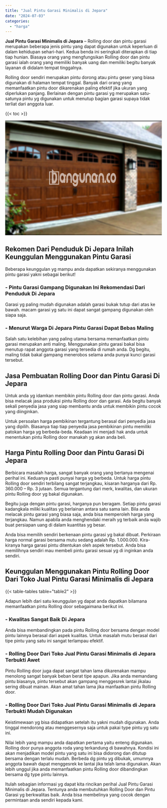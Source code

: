 ```yaml
---
title: "Jual Pintu Garasi Minimalis di Jepara"
date: "2024-07-03"
categories: 
  - "harga"
---
```


**Jual Pintu Garasi Minimalis di Jepara** – Rolling door dan pintu garasi merupakan beberapa jenis pintu yang dapat digunakan untuk keperluan di dalam kehidupan sehari-hari. Kedua benda ini seringkali diterapkan di tiap tiap hunian. Biasaya orang yang mengfungsikan Rolling door dan pintu garasi ialah orang yang memiliki banyak uang dan memiliki begitu banyak layanan di didalam tempat tinggalnya.

Rolling door sendiri merupakan pintu dorong atau pintu geser yang biasa digunakan di halaman tempat tinggal. Banyak dari orang yang memanfaatkan pintu door dikarenakan paling efektif jika ukuran yang diperlukan panjang. Berlainan dengan pintu garasi yg merupakan satu-satunya pintu yg digunakan untuk menutup bagian garasi supaya tidak terliat dari anggota luar.

{{< toc >}}

![Jual Pintu Garasi Minimalis di Jepara](/images/pintu-garasi-71.png)

## Rekomen Dari Penduduk Di Jepara Inilah Keunggulan Menggunakan Pintu Garasi

Beberapa keunggulan yg mampu anda dapatkan sekiranya menggunakan pintu garasi yakni sebagai berikut!

### \- Pintu Garasi Gampang Digunakan Ini Rekomendasi Dari Penduduk Di Jepara

Garasi yg paling mudah digunakan adalah garasi bukak tutup dari atas ke bawah. macam garasi yg satu ini dapat sangat gampang digunakan oleh siapa saja.

### \- Menurut Warga Di Jepara Pintu Garasi Dapat Bebas Maling

Salah satu kelebihan yang paling utama bersama memanfaatkan pintu garasi merupakan anti maling. Menggunakan pintu garasi bakal bisa menutup rapat anggota garasi yang tersedia di rumah anda. Dg begitu, maling tidak bakal gampang menerobos selama anda punyai kunci garasi tersebut.

## Jasa Pembuatan Rolling Door dan Pintu Garasi Di Jepara

Untuk anda yg idamkan membikin pintu Rolling door dan pintu garasi. Anda bisa melacak jasa produksi pintu Rolling door dan garasi. Ada begitu banyak sekali penyedia jasa yang siap membantu anda untuk membikin pintu cocok yang diinginkan.

Untuk persoalan harga pembikinan tergantung berasal dari penyedia jasa yang dipilih. Biasanya tiap tiap penyedia jasa pembikinan pintu memiliki patokan harga yg berbeda-beda. Keadaan ini menjadi hak anda untuk menentukan pintu Rolling door manakah yg akan anda beli.

## Harga Pintu Rolling Door dan Pintu Garasi Di Jepara

Berbicara masalah harga, sangat banyak orang yang bertanya mengenai perihal ini. Keduanya pasti punyai harga yg berbeda. Untuk harga pintu Rolling door sendiri terbilang sangat terjangkau, kisaran harganya dari Rp. 360.000 – Rp. 3 jutaan. Semua tergantung dari merk, kwalitas, dan ukuran pintu Rolling door yg bakal digunakan.

Begitu juga dengan pintu garasi, harganya pun beragam. Setiap pintu garasi kadangkala miliki kualitas yg berlainan antara satu sama lain. Bila anda melacak pintu garasi yang biasa saja, anda bisa memperoleh harga yang terjangkau. Namun apabila anda menghendaki meraih yg terbaik anda wajib buat persiapan uang di dalam kuantitas yg besar.

Anda bisa memilih sendiri berkenaan pintu garasi yg bakal dibuat. Perkiraan harga normal garasi bersama mutu sedang adalah Rp. 1.000.000. Kira-kiranya harga garasi pintu ditentukan oleh aspek tersebut. Anda bisa memilihnya sendiri mau membeli pintu garasi sesuai yg di inginkan anda sendiri.

## Keunggulan Menggunakan Pintu Rolling Door Dari Toko Jual Pintu Garasi Minimalis di Jepara

{{< table-tables table="table2" >}}

Adapun lebih dari satu keunggulan yg dapat anda dapatkan bilamana memanfaatkan pintu Rolling door sebagaimana berikut ini.

### \- Kwalitas Sangat Baik Di Jepara

Anda bisa membandingkan pada pintu Rolling door bersama dengan model pintu lainnya berasal dari aspek kualitas. Untuk masalah mutu berasal dari tipe pintu yang satu ini sangat terlampau efektif.

### \- Rolling Door Dari Toko Jual Pintu Garasi Minimalis di Jepara Terbukti Awet

Pintu Rolling door juga dapat sangat tahan lama dikarenakan mampu menolong sangat banyak beban berat tipe apapun. Jika anda memandang pintu biasanya, pintu tersebut akan gampang menggesrek lantai jikalau sering dibuat mainan. Akan amat tahan lama jika manfaatkan pintu Rolling door.

### \- Rolling Door Dari Toko Jual Pintu Garasi Minimalis di Jepara Terbukti Mudah Digunakan

Keistimewaan yg bisa didapatkan setelah itu yakni mudah digunakan. Anda tinggal mendorong atau menggesernya saja untuk pakai type pintu yg satu ini.

Nilai lebih yang mampu anda dapatkan pertama yaitu enteng digunakan. Rolling door punya anggota roda yang terkandung di bawahnya. Kondisi ini akan menjadikan model pintu yang satu ini bisa didorong dan ditutup bersama dengan terlalu mudah. Berbeda dg pintu yg dibukak, umumnya anggota bawah dapat menggesrek ke lantai jika telah lama digunakan. Akan lebih unggul jika anda memanfaatkan pintu Rolling door dibandingkan bersama dg type pintu lainnya.

Itulah sebagian informasi yg dapat kita rincikan perihal Jual Pintu Garasi Minimalis di Jepara. Tentunya anda membutuhkan Rolling Door dan Pintu Garasi yg berkwalitas baik. Anda bisa membelinya yang cocok dengan permintaan anda sendiri kepada kami.
